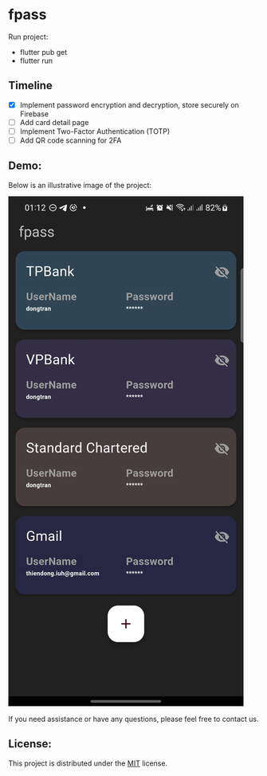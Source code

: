 # fpass

Run project:
- flutter pub get
- flutter run

## Timeline
- [x] Implement password encryption and decryption, store securely on Firebase
- [ ] Add card detail page
- [ ] Implement Two-Factor Authentication (TOTP)
- [ ] Add QR code scanning for 2FA

## Demo:

Below is an illustrative image of the project:

![Demo](./images/demo.jpg)

If you need assistance or have any questions, please feel free to contact us.

## License:

This project is distributed under the [MIT](https://opensource.org/licenses/MIT) license.